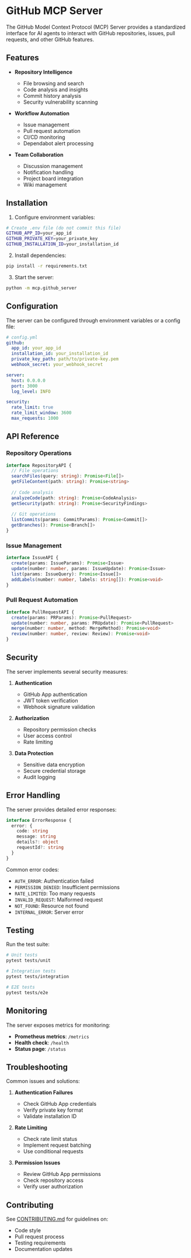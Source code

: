 # GitHub MCP Server

The GitHub Model Context Protocol (MCP) Server provides a standardized interface for AI agents to interact with GitHub repositories, issues, pull requests, and other GitHub features.

## Features

- **Repository Intelligence**
  - File browsing and search
  - Code analysis and insights
  - Commit history analysis
  - Security vulnerability scanning
  
- **Workflow Automation**
  - Issue management
  - Pull request automation
  - CI/CD monitoring
  - Dependabot alert processing
  
- **Team Collaboration**
  - Discussion management
  - Notification handling
  - Project board integration
  - Wiki management

## Installation

1. Configure environment variables:
```bash
# Create .env file (do not commit this file)
GITHUB_APP_ID=your_app_id
GITHUB_PRIVATE_KEY=your_private_key
GITHUB_INSTALLATION_ID=your_installation_id
```

2. Install dependencies:
```bash
pip install -r requirements.txt
```

3. Start the server:
```bash
python -m mcp.github_server
```

## Configuration

The server can be configured through environment variables or a config file:

```yaml
# config.yml
github:
  app_id: your_app_id
  installation_id: your_installation_id
  private_key_path: path/to/private-key.pem
  webhook_secret: your_webhook_secret

server:
  host: 0.0.0.0
  port: 3000
  log_level: INFO

security:
  rate_limit: true
  rate_limit_window: 3600
  max_requests: 1000
```

## API Reference

### Repository Operations

```typescript
interface RepositoryAPI {
  // File operations
  searchFiles(query: string): Promise<File[]>
  getFileContent(path: string): Promise<string>
  
  // Code analysis
  analyzeCode(path: string): Promise<CodeAnalysis>
  getSecurity(path: string): Promise<SecurityFindings>
  
  // Git operations
  listCommits(params: CommitParams): Promise<Commit[]>
  getBranches(): Promise<Branch[]>
}
```

### Issue Management

```typescript
interface IssueAPI {
  create(params: IssueParams): Promise<Issue>
  update(number: number, params: IssueUpdate): Promise<Issue>
  list(params: IssueQuery): Promise<Issue[]>
  addLabels(number: number, labels: string[]): Promise<void>
}
```

### Pull Request Automation

```typescript
interface PullRequestAPI {
  create(params: PRParams): Promise<PullRequest>
  update(number: number, params: PRUpdate): Promise<PullRequest>
  merge(number: number, method: MergeMethod): Promise<void>
  review(number: number, review: Review): Promise<void>
}
```

## Security

The server implements several security measures:

1. **Authentication**
   - GitHub App authentication
   - JWT token verification
   - Webhook signature validation

2. **Authorization**
   - Repository permission checks
   - User access control
   - Rate limiting

3. **Data Protection**
   - Sensitive data encryption
   - Secure credential storage
   - Audit logging

## Error Handling

The server provides detailed error responses:

```typescript
interface ErrorResponse {
  error: {
    code: string
    message: string
    details?: object
    requestId?: string
  }
}
```

Common error codes:
- `AUTH_ERROR`: Authentication failed
- `PERMISSION_DENIED`: Insufficient permissions
- `RATE_LIMITED`: Too many requests
- `INVALID_REQUEST`: Malformed request
- `NOT_FOUND`: Resource not found
- `INTERNAL_ERROR`: Server error

## Testing

Run the test suite:

```bash
# Unit tests
pytest tests/unit

# Integration tests
pytest tests/integration

# E2E tests
pytest tests/e2e
```

## Monitoring

The server exposes metrics for monitoring:

- **Prometheus metrics**: `/metrics`
- **Health check**: `/health`
- **Status page**: `/status`

## Troubleshooting

Common issues and solutions:

1. **Authentication Failures**
   - Check GitHub App credentials
   - Verify private key format
   - Validate installation ID

2. **Rate Limiting**
   - Check rate limit status
   - Implement request batching
   - Use conditional requests

3. **Permission Issues**
   - Review GitHub App permissions
   - Check repository access
   - Verify user authorization

## Contributing

See [CONTRIBUTING.md](../CONTRIBUTING.md) for guidelines on:
- Code style
- Pull request process
- Testing requirements
- Documentation updates
